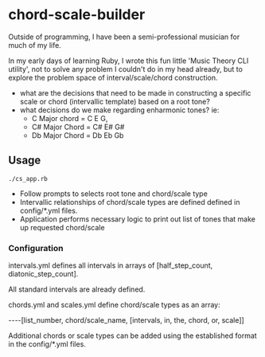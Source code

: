 # chord-scale-builder
Outside of programming, I have been a semi-professional musician for much of my life.  

In my early days of learning Ruby, I wrote this fun little 'Music Theory CLI utility', not to solve any problem I couldn't do in my head already, but to explore the problem space of interval/scale/chord construction. 

* what are the decisions that need to be made in constructing a specific scale or chord (intervallic template) based on a root tone?
* what decisions do we make regarding enharmonic tones?  ie:  
	* C Major chord = C E G, 
	* C# Major Chord = C# E# G#
	* Db Major Chord = Db Eb Gb


## Usage
`./cs_app.rb`

* Follow prompts to selects root tone and chord/scale type
* Intervallic relationships of chord/scale types are defined defined in config/*.yml files. 
* Application performs necessary logic to print out list of tones that make up requested chord/scale

### Configuration
intervals.yml defines all intervals in arrays of  [half\_step\_count, diatonic\_step\_count].

All standard intervals are already defined.

chords.yml and scales.yml define chord/scale types as an array:

----[list\_number, chord/scale\_name, [intervals, in, the, chord, or, scale]]

Additional chords or scale types can be added using the established format in the config/*.yml files.

